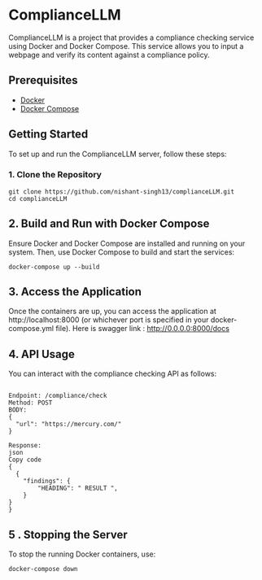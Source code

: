 # ComplianceLLM

ComplianceLLM is a project that provides a compliance checking service using Docker and Docker Compose. This service allows you to input a webpage and verify its content against a compliance policy.

## Prerequisites

- [Docker](https://www.docker.com/products/docker-desktop)
- [Docker Compose](https://docs.docker.com/compose/install/)

## Getting Started

To set up and run the ComplianceLLM server, follow these steps:

### 1. Clone the Repository

```console
git clone https://github.com/nishant-singh13/complianceLLM.git
cd complianceLLM 
```


## 2. Build and Run with Docker Compose
Ensure Docker and Docker Compose are installed and running on your system. Then, use Docker Compose to build and start the services:


```console
docker-compose up --build
```

## 3. Access the Application
Once the containers are up, you can access the application at http://localhost:8000 (or whichever port is specified in your docker-compose.yml file).
Here is swagger link : http://0.0.0.0:8000/docs

## 4. API Usage
You can interact with the compliance checking API as follows:
```console

Endpoint: /compliance/check
Method: POST
BODY: 
{
  "url": "https://mercury.com/"
}

Response:
json
Copy code
{
  {
    "findings": {
        "HEADING": " RESULT ",
    }
}
}
```

## 5 . Stopping the Server
To stop the running Docker containers, use:

```console
docker-compose down
```

